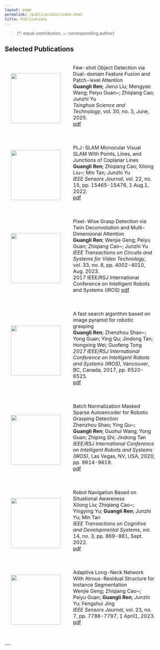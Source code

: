 ```yaml
---
layout: page
permalink: /publications/index.html
title: Publications
---
```


> (†: equal contribution, ~: corresponding author)

## Selected Publications
<table style="width:100%;border:0px;border-spacing:0px;border-collapse:separate;margin-right:auto;margin-left:auto;">
<tbody>
    <tr>
      <td style="padding:20px;width:25%;vertical-align:middle">
        <div class="one">
          <img src='https://rengl.github.io/images/dffpa.jpg' width="160">
        </div>
      </td>
      <td style="padding:20px;width:75%;vertical-align:middle">
        <!-- <a href="https://cat3d.github.io/"> -->
      <span class="papertitle">Few-shot Object Detection via Dual-domain Feature Fusion and Patch-level Attention</span>
        <!-- </a> -->
        <br>
        <strong>Guangli Ren</strong>; Jierui Liu; Mengyao Wang; Peiyu Guan~; Zhiqiang Cao; Junzhi Yu
        <br>
        <em>Tsinghua Science and Technology</em>, vol. 30, no. 3, June, 2025. 
        <!-- <font color="red"><strong>(Oral Presentation)</strong></font> -->
        <br>
        <!-- <a href="https://cat3d.github.io/"><font color="blue">project page</font></a> -->
        <!-- <a href="https://arxiv.org/abs/2405.10314"><font color="blue">arXiv</font></a> -->
        <div class="button">
            <a href="https://rengl.github.io/mypaper/papers/iros2017.pdf">pdf</a>
        </div>
        <p></p>
        <!-- <p>
        A single model built around diffusion and NeRF that does text-to-3D, image-to-3D, and few-view reconstruction, trains in 1 minute, and renders at 60FPS in a browser.
        </p> -->
      </td>
    </tr>
    <tr>
      <td style="padding:20px;width:25%;vertical-align:middle">
        <div class="one">
          <img src='https://rengl.github.io/images/pljslam.jpg' width="160">
        </div>
      </td>
      <td style="padding:20px;width:75%;vertical-align:middle">
      <span class="papertitle">PLJ-SLAM Monocular Visual SLAM With Points, Lines, and Junctions of Coplanar Lines</span>
        <br>
        <strong>Guangli Ren</strong>; Zhiqiang Cao; Xilong Liu~; Min Tan; Junzhi Yu
        <br>
        <em>IEEE Sensors Journal</em>, vol. 22, no. 15, pp. 15465-15476, 1 Aug.1, 2022.
        <br>
        <div class="button">
          <a href="https://rengl.github.io/mypaper/papers/pljslam.pdf">pdf</a>
        </div>
        <!-- <a href="https://rengl.github.io/mypaper/papers/pljslam.pdf"><font color="blue">pdf</font></a> -->
        <p></p>
      </td>
    </tr>
    <tr>
      <td style="padding:20px;width:25%;vertical-align:middle">
        <div class="one">
          <img src='https://rengl.github.io/images/tdmagnet.jpg' width="160">
        </div>
      </td>
      <td style="padding:20px;width:75%;vertical-align:middle">
      <span class="papertitle">Pixel-Wise Grasp Detection via Twin Deconvolution and Multi-Dimensional Attention</span>
        <br>
        <strong>Guangli Ren</strong>; Wenjie Geng; Peiyu Guan; Zhiqiang Cao~; Junzhi Yu
        <br>
        <em>IEEE Transactions on Circuits and Systems for Video Technology</em>, vol. 33, no. 8, pp. 4002-4010, Aug. 2023.
        <br>
        <div class="button">2017 IEEE/RSJ International Conference on Intelligent Robots and Systems (IROS)
          <a href="https://rengl.github.io/mypaper/papers/tdmagnet.pdf">pdf</a>
        </div>
        <!-- <a href="https://rengl.github.io/mypaper/papers/tdmagnet.pdf"><font color="blue">pdf</font></a> -->
        <p></p>
      </td>
    </tr>
    <tr>
      <td style="padding:20px;width:25%;vertical-align:middle">
        <div class="one">
          <img src='https://rengl.github.io/images/iros2017.jpg' width="160">
        </div>
      </td>
      <td style="padding:20px;width:75%;vertical-align:middle">
      <span class="papertitle">A fast search algorithm based on image pyramid for robotic grasping</span>
        <br>
        <strong>Guangli Ren</strong>; Zhenzhou Shao~; Yong Guan; Ying Qu; Jindong Tan; Hongxing Wei; Guofeng Tong
        <br>
        <em>2017 IEEE/RSJ International Conference on Intelligent Robots and Systems (IROS)</em>, Vancouver, BC, Canada, 2017, pp. 6520-6525.
        <br>
        <div class="button">
            <a href="https://rengl.github.io/mypaper/papers/iros2017.pdf">pdf</a>
        </div>
        <!-- <a href="https://rengl.github.io/mypaper/papers/iros2017.pdf"><font color="blue">pdf</font></a> -->
        <p></p>
      </td>
    </tr>
    <tr>
      <td style="padding:20px;width:25%;vertical-align:middle">
        <div class="one">
          <img src='https://rengl.github.io/images/iros2020.jpg' width="160">
        </div>
      </td>
      <td style="padding:20px;width:75%;vertical-align:middle">
      <span class="papertitle">Batch Normalization Masked Sparse Autoencoder for Robotic Grasping Detection</span>
        <br>
        Zhenzhou Shao; Ying Qu~; <strong>Guangli Ren</strong>; Guohui Wang; Yong Guan; Zhiping Shi; Jindong Tan
        <br>
        <em>IEEE/RSJ International Conference on Intelligent Robots and Systems (IROS)</em>, Las Vegas, NV, USA, 2020, pp. 9614-9619.
        <br>
        <div class="button">
          <a href="https://rengl.github.io/mypaper/papers/iros2020.pdf">pdf</a>
        </div>
        <!-- <a href="https://rengl.github.io/mypaper/papers/iros2020.pdf"><font color="blue">pdf</font></a> -->
        <p></p>
      </td>
    </tr>
    <tr>
      <td style="padding:20px;width:25%;vertical-align:middle">
        <div class="one">
          <img src='https://rengl.github.io/images/yyy.jpg' width="160">
        </div>
      </td>
      <td style="padding:20px;width:75%;vertical-align:middle">
      <span class="papertitle">Robot Navigation Based on Situational Awareness</span>
        <br>
        Xilong Liu; Zhiqiang Cao~; Yingying Yu; <strong>Guangli Ren</strong>; Junzhi Yu; Min Tan
        <br>
        <em>IEEE Transactions on Cognitive and Developmental Systems</em>, vol. 14, no. 3, pp. 869-881, Sept. 2022.
        <br>
        <!-- <a href="https://rengl.github.io/mypaper/papers/yyy.pdf"><font color="blue">pdf</font></a> -->
        <div class="button">
        <a href="https://rengl.github.io/mypaper/papers/yyy.pdf">pdf</a>
        </div>
        <p></p>
      </td>
    </tr>
    <tr>
      <td style="padding:20px;width:25%;vertical-align:middle">
        <div class="one">
          <img src='https://rengl.github.io/images/gwj.jpg' width="160">
        </div>
      </td>
      <td style="padding:20px;width:75%;vertical-align:middle">
      <span class="papertitle">Adaptive Long-Neck Network With Atrous-Residual Structure for Instance Segmentation</span>
        <br>
        Wenjie Geng; Zhiqiang Cao~; Peiyu Guan; <strong>Guangli Ren</strong>; Junzhi Yu; Fengshui Jing
        <br>
        <em>IEEE Sensors Journal</em>, vol. 23, no. 7, pp. 7786-7797, 1 April1, 2023.
        <br>
        <!-- <a href="https://rengl.github.io/mypaper/papers/gwj.pdf"><font color="blue">pdf</font></a> -->
        <div class="button">
        <a href="https://rengl.github.io/mypaper/papers/gwj.pdf">pdf</a>
        </div>
        <p></p>
      </td>
    </tr>
  <!-- <tr bgcolor="#ffffd0"> -->
  <!-- <tr>
      <td style="padding:20px;width:25%;vertical-align:middle">
        <div class="one">
          <img src='https://rengl.github.io/images/cat3d.jpg' width="160">
        </div>
      </td>
      <td style="padding:20px;width:75%;vertical-align:middle">
        <a href="https://cat3d.github.io/">
      <span class="papertitle">CAT3D: Create Anything in 3D with Multi-View Diffusion Models</span>
        </a>
        <br>
        <a href="https://ruiqigao.github.io/">Ruiqi Gao</a>*,
        <a href="https://holynski.org/">Aleksander Holynski</a>*, 
        <a href="https://henzler.github.io/">Philipp Henzler</a>,
        <a href="https://github.com/ArthurBrussee">Arthur Brussee</a>, 
        <a href="http://ricardomartinbrualla.com/">Ricardo Martin Brualla</a>, 
        <a href="https://pratulsrinivasan.github.io/">Pratul P. Srinivasan</a>,
        <strong>Jonathan T. Barron</strong>,
        <a href="https://poolio.github.io/">Ben Poole</a>*
        <br>
        <em>NeurIPS</em>, 2024 &nbsp <font color="red"><strong>(Oral Presentation)</strong></font>
        <br>
        <a href="https://cat3d.github.io/"><font color="blue">project page</font></a>
        <a href="https://arxiv.org/abs/2405.10314"><font color="blue">arXiv</font></a>
        <p></p>
        <p>
        A single model built around diffusion and NeRF that does text-to-3D, image-to-3D, and few-view reconstruction, trains in 1 minute, and renders at 60FPS in a browser.
        </p>
      </td>
    </tr> -->
</tbody>
</table>
---
<!-- 
## Degree Thesis
-->
